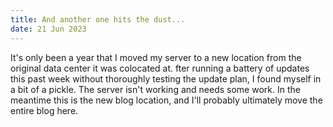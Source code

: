 ```yaml
---
title: And another one hits the dust...
date: 21 Jun 2023
---
```


It's only been a year that I moved my server to a new location from the original data center it was colocated at.
fter running a battery of updates this past week without thoroughly testing the update plan, I found myself in a
bit of a pickle. The server isn't working and needs some work. In the meantime this is the new blog location, and
I'll probably ultimately move the entire blog here.

